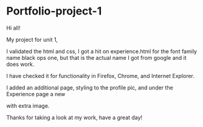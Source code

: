 # Portfolio-project-1
Hi all!

My project for unit 1,

I validated the html and css, I got a hit on experience.html for the font family
name black ops one, but that is the actual name I got from google and it does
work.

I have checked it for functionality in Firefox, Chrome, and Internet Explorer.

I added an additional page, styling to the profile pic, and under the Experience
page a new <p> with extra image.

Thanks for taking a look at my work, have a great day!
